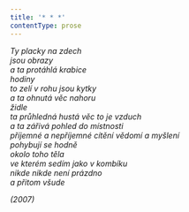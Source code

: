 ```yaml
---
title: '* * *'
contentType: prose
---
```


_Ty placky na zdech  
jsou obrazy  
a ta protáhlá krabice  
hodiny  
to zelí v rohu jsou kytky  
a ta ohnutá věc nahoru  
židle  
ta průhledná hustá věc to je vzduch  
a ta zářivá pohled do místnosti  
příjemné a nepříjemné cítění vědomí a myšlení  
pohybují se hodně  
okolo toho těla  
ve kterém sedím jako v kombíku  
nikde nikde není prázdno  
a přitom všude_

_(2007)_
